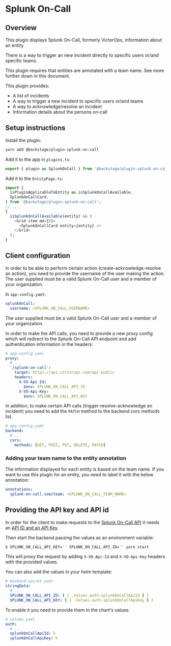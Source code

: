 # Splunk On-Call

## Overview

This plugin displays Splunk On-Call, formerly VictorOps, information about an entity.

There is a way to trigger an new incident directly to specific users or/and specific teams.

This plugin requires that entities are annotated with a team name. See more further down in this document.

This plugin provides:

- A list of incidents
- A way to trigger a new incident to specific users or/and teams
- A way to acknowledge/resolve an incident
- Information details about the persons on-call

## Setup instructions

Install the plugin:

```bash
yarn add @backstage/plugin-splunk-on-call
```

Add it to the app in `plugins.ts`:

```ts
export { plugin as SplunkOnCall } from '@backstage/plugin-splunk-on-call';
```

Add it to the `EntityPage.ts`:

```ts
import {
  isPluginApplicableToEntity as isSplunkOnCallAvailable,
  SplunkOnCallCard,
} from '@backstage/plugin-splunk-on-call';
// ...
{
  isSplunkOnCallAvailable(entity) && (
    <Grid item md={6}>
      <SplunkOnCallCard entity={entity} />
    </Grid>
  );
}
```

## Client configuration

In order to be able to perform certain action (create-acknowledge-resolve an action), you need to provide the username of the user making the action.
The user supplied must be a valid Splunk On-Call user and a member of your organization.

In `app-config.yaml`:

```yaml
splunkOnCall:
  username: <SPLUNK_ON_CALL_USERNAME>
```

The user supplied must be a valid Splunk On-Call user and a member of your organization.

In order to make the API calls, you need to provide a new proxy config which will redirect to the Splunk On-Call API endpoint and add authentication information in the headers:

```yaml
# app-config.yaml
proxy:
  # ...
  '/splunk-on-call':
    target: https://api.victorops.com/api-public
    headers:
      X-VO-Api-Id:
        $env: SPLUNK_ON_CALL_API_ID
      X-VO-Api-Key:
        $env: SPLUNK_ON_CALL_API_KEY
```

In addition, to make certain API calls (trigger-resolve-acknowledge an incident) you need to add the `PATCH` method to the backend cors methods list.

```yaml
# app-config.yaml
backend:
  # ...
  cors:
    methods: [GET, POST, PUT, DELETE, PATCH]
```

### Adding your team name to the entity annotation

The information displayed for each entity is based on the team name.
If you want to use this plugin for an entity, you need to label it with the below annotation:

```yaml
annotations:
  splunk-on-call.com/team: <SPLUNK_ON_CALL_TEAM_NAME>
```

## Providing the API key and API id

In order for the client to make requests to the [Splunk On-Call API](https://portal.victorops.com/public/api-docs.html#/) it needs an [API ID and an API Key](https://help.victorops.com/knowledge-base/api/).

Then start the backend passing the values as an environment variable:

```bash
$ SPLUNK_ON_CALL_API_KEY='' SPLUNK_ON_CALL_API_ID='' yarn start
```

This will proxy the request by adding `X-VO-Api-Id` and `X-VO-Api-Key` headers with the provided values.

You can also add the values in your helm template:

```yaml
# backend-secret.yaml
stringData:
  # ...
  SPLUNK_ON_CALL_API_ID: { { .Values.auth.splunkOnCallApiId } }
  SPLUNK_ON_CALL_API_KEY: { { .Values.auth.splunkOnCallApiKey } }
```

To enable it you need to provide them in the chart's values:

```yaml
# values.yaml
auth:
  # ...
  splunkOnCallApiId: h
  splunkOnCallApiKey: h
```
